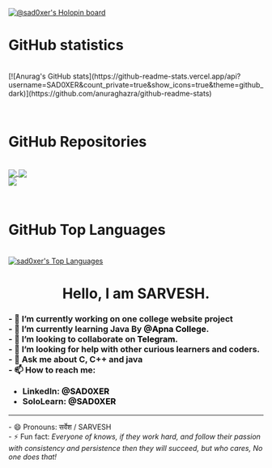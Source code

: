 <!--@sad0xer's Holopin Board-->
[![@sad0xer's Holopin board](https://holopin.io/api/user/board?user=sad0xer)](https://holopin.io/@sad0xer)
<br>

<!-- @sad0xer's GitHub Statistics-->

<h1>GitHub statistics</h1><br>
[![Anurag's GitHub stats](https://github-readme-stats.vercel.app/api?username=SAD0XER&count_private=true&show_icons=true&theme=github_dark)](https://github.com/anuraghazra/github-readme-stats)


<!--@sad0xer's GitHub Repositories-->
<br><h1>GitHub Repositories</h1><br>
<a href="https://github.com/SAD0XER">
  <img align="center" src="https://github-readme-stats.vercel.app/api/pin/?username=sad0xer&repo=SAD0XER&theme=vision-friendly-dark" />
</a>
<a href="https://github.com/SAD0XER">
  <img align="center" src="https://github-readme-stats.vercel.app/api/pin/?username=sad0xer&repo=ALPHAit-JavaCourse&theme=vision-friendly-dark" />
</a><br>
<a href="https://github.com/SAD0XER">
  <img align="center" src="https://github-readme-stats.vercel.app/api/pin/?username=sad0xer&repo=EASY-TO-C0DE&theme=vision-friendly-dark" />
</a>

<!--@sad0xer's GitHub Top Languages-->
<br><h1>GitHub Top Languages</h1><br>
[![sad0xer's Top Languages](https://github-readme-stats.vercel.app/api/top-langs/?username=sad0xer&layout=compact&theme=tokyonight)](https://github.com/SAD0XER)



<h1 style="text-align:center">Hello, I am SARVESH.</h1>
    <h3>
        - 🔭 I’m currently working on one college website project<br>
        - 🌱 I’m currently learning Java By <a href="https://github.com/apna-college"
            style="color:black; text-decoration:none;">@Apna College</a>.<br>
        - 👯 I’m looking to collaborate on <a href="https://t.me/PARA_C0DER" style="color:black; text-decoration:none;">Telegram</a>.<br>
        - 🤔 I’m looking for help with other curious learners and coders.<br>
        - 💬 Ask me about C, C++ and java<br>
        - 📫 How to reach me:
    <ul>
            <li>LinkedIn: <a href="https://www.linkedin.com/in/sadcoder" style="color:black; text-decoration:none;">@SAD0XER</a></li>
            <li>SoloLearn: <a href="https://www.sololearn.com/profile/18241219" style="color:black; text-decoration:none;">@SAD0XER</a></li>
            <!--<li>Instagram: <a href="https://www.instagram.com/sad0xer" style="color:black; text-decoration:none;">@SAD0XER</a></li>
            <li>Telegram: <a href="https://t.me/SAD0XER" style="color:black; text-decoration:none;">@SAD0XER</a></li>
            <li>Telegram Channel: <a href="https://t.me/PARA_C0DER" style="color:black; text-decoration:none;">@PARA_C0DER</a></li>-->
    </ul>
    </h3>
    <hr/>
        - 😄 Pronouns: सर्वेश / SARVESH<br>
        - ⚡ Fun fact: <em>Everyone of knows, if they work hard, and follow their passion with consistency and persistence then they will succeed, but who cares, No one does that!</em><br>

<!--
### Hi there 👋
**SAD0XER/SAD0XER** is a ✨ _special_ ✨ repository because its `README.md` (this file) appears on your GitHub profile.
Here are some ideas to get you started:
- 🔭 I’m currently working on ...
- 🌱 I’m currently learning ...
- 👯 I’m looking to collaborate on ...
- 🤔 I’m looking for help with ...
- 💬 Ask me about ...
- 📫 How to reach me: ...
- 😄 Pronouns: ...
- ⚡ Fun fact: ...
-->
